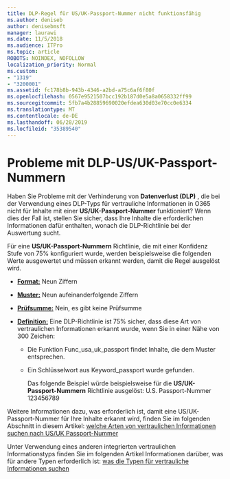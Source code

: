 ```yaml
---
title: DLP-Regel für US/UK-Passport-Nummer nicht funktionsfähig
ms.author: deniseb
author: denisebmsft
manager: laurawi
ms.date: 11/5/2018
ms.audience: ITPro
ms.topic: article
ROBOTS: NOINDEX, NOFOLLOW
localization_priority: Normal
ms.custom:
- "1319"
- "3200001"
ms.assetid: fc178b8b-943b-4346-a2bd-a75c6af6f80f
ms.openlocfilehash: 0567e9521507bcc192b187d0e5a8a0658332ff99
ms.sourcegitcommit: 5fb7a4b28859690020efdea630d03e70cc0e6334
ms.translationtype: MT
ms.contentlocale: de-DE
ms.lasthandoff: 06/28/2019
ms.locfileid: "35389540"
---
```

# <a name="problems-with-dlp---usuk-passport-numbers"></a>Probleme mit DLP-US/UK-Passport-Nummern

Haben Sie Probleme mit der Verhinderung von **Datenverlust (DLP)** , die bei der Verwendung eines DLP-Typs für vertrauliche Informationen in O365 nicht für Inhalte mit einer **US/UK-Passport-Nummer** funktioniert? Wenn dies der Fall ist, stellen Sie sicher, dass Ihre Inhalte die erforderlichen Informationen dafür enthalten, wonach die DLP-Richtlinie bei der Auswertung sucht.
  
Für eine **US/UK-Passport-Nummern** Richtlinie, die mit einer Konfidenz Stufe von 75% konfiguriert wurde, werden beispielsweise die folgenden Werte ausgewertet und müssen erkannt werden, damit die Regel ausgelöst wird.
  
- **[Format:](https://docs.microsoft.com/office365/securitycompliance/what-the-sensitive-information-types-look-for#format-77)** Neun Ziffern

- **[Muster:](https://docs.microsoft.com/office365/securitycompliance/what-the-sensitive-information-types-look-for#pattern-77)** Neun aufeinanderfolgende Ziffern

- **[Prüfsumme:](https://docs.microsoft.com/office365/securitycompliance/what-the-sensitive-information-types-look-for#checksum-76)** Nein, es gibt keine Prüfsumme

- **[Definition:](https://docs.microsoft.com/office365/securitycompliance/what-the-sensitive-information-types-look-for#definition-77)** Eine DLP-Richtlinie ist 75% sicher, dass diese Art von vertraulichen Informationen erkannt wurde, wenn Sie in einer Nähe von 300 Zeichen:

  - Die Funktion Func_usa_uk_passport findet Inhalte, die dem Muster entsprechen.

  - Ein Schlüsselwort aus Keyword_passport wurde gefunden.

    Das folgende Beispiel würde beispielsweise für die **US/UK-Passport-Nummern** Richtlinie ausgelöst: U.S. Passport-Nummer 123456789

Weitere Informationen dazu, was erforderlich ist, damit eine US/UK-Passport-Nummer für Ihre Inhalte erkannt wird, finden Sie im folgenden Abschnitt in diesem Artikel: [welche Arten von vertraulichen Informationen suchen nach US/UK Passport-Nummer](https://docs.microsoft.com/office365/securitycompliance/what-the-sensitive-information-types-look-for#us--uk-passport-number)
  
Unter Verwendung eines anderen integrierten vertraulichen Informationstyps finden Sie im folgenden Artikel Informationen darüber, was für andere Typen erforderlich ist: [was die Typen für vertrauliche Informationen suchen](https://docs.microsoft.com/office365/securitycompliance/what-the-sensitive-information-types-look-for)
  
